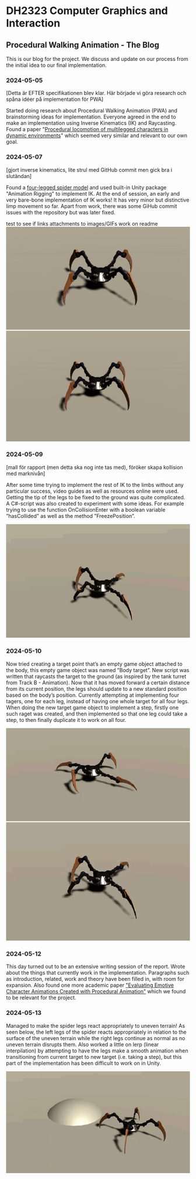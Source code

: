 # DH2323 Computer Graphics and Interaction
## Procedural Walking Animation - The Blog

This is our blog for the project. We discuss and update on our process from the initial idea to our final implementation. 

### 2024-05-05

[Detta är EFTER specifikationen blev klar. Här började vi göra research och spåna idéer på implementation för PWA]

Started doing research about Procedural Walking Animation (PWA) and brainstorming ideas for implementation. Everyone agreed in the end to make an implementation using Inverse Kinematics (IK) and Raycasting. Found a paper "[Procedural locomotion of multilegged characters in dynamic environments](https://onlinelibrary.wiley.com/doi/abs/10.1002/cav.1467?casa_token=L0yaDg2djtEAAAAA%3A_C3_S6ZbTOgz-1ITWVdgoP_Flx-zlLy-h_biQJN62jQtPJJIrwkndg4p33LVwVJ5cRW6bwAaWcOU2Gg)" which seemed very similar and relevant to our own goal.

### 2024-05-07

[gjort inverse kinematics, lite strul med GitHub commit men gick bra i slutändan]

Found a [four-legged spider model](https://assetstore.unity.com/packages/3d/characters/robots/spider-orange-181154#content) and used built-in Unity package "Animation Rigging" to implement IK. At the end of session, an early and very bare-bone implementation of IK works! It has very minor but distinctive limp movement so far. Apart from work, there was some GiHub commit issues with the repository but was later fixed. 

test to see if links attachments to images/GIFs work on readme
![](https://github.com/Radranger/DH2323-Computer-Graphics-Procedural/blob/main/Images%20and%20GIFs/github%20GIF%20test.gif)
![](https://github.com/Radranger/DH2323-Computer-Graphics-Procedural/blob/main/Images%20and%20GIFs/github%20GIF%20test2.gif)

### 2024-05-09

[mall för rapport (men detta ska nog inte tas med), föröker skapa kollision med marknivån]

After some time trying to implement the rest of IK to the limbs without any particular success, video guides as well as resources online were used. Getting the tip of the legs to be fixed to the ground was quite complicated. A C#-script was also created to experiment with some ideas. For example trying to use the function OnCollisionEnter with a boolean variable ”hasCollided” as well as the method ”FreezePosition”. 

![](https://github.com/Radranger/DH2323-Computer-Graphics-Procedural/blob/main/Images%20and%20GIFs/github%20GIF%20test3.gif)

### 2024-05-10

Now tried creating a target point that’s an empty game object attached to the body, this empty game object was named ”Body target”. New script was written that raycasts the target to the ground (as inspired by the tank turret from Track B - Animation). Now that it has moved forward a certain distance from its current position, the legs should update to a new standard position based on the body’s position. Currently attempting at implementing four tagers, one for each leg, instead of having one whole target for all four legs. When doing the new target game object to implement a step, firstly one such raget was created, and then implemented so that one leg could take a step, to then finally duplicate it to work on all four. 

![](https://github.com/Radranger/DH2323-Computer-Graphics-Procedural/blob/main/Images%20and%20GIFs/github%20GIF%20test4.gif)
![](https://github.com/Radranger/DH2323-Computer-Graphics-Procedural/blob/main/Images%20and%20GIFs/github%20GIF%20test5.gif)

### 2024-05-12

This day turned out to be an extensive writing session of the report. Wrote about the things that currently work in the implementation. Paragraphs such as introduction, related, work and theory have been filled in, with room for expansion. Also found one more academic paper ["Evaluating Emotive Character Animations Created with Procedural Animation"](https://link.springer.com/chapter/10.1007/978-3-642-04380-2_33) which we found to be relevant for the project.

### 2024-05-13

Managed to make the spider legs react appropriately to uneven terrain! As seen below, the left legs of the spider reacts appropriately in relation to the surface of the uneven terrain while the right legs continue as normal as no uneven terrain disrupts them. Also worked a little on lerp (linear interpilation) by attempting to have the legs make a smooth animation when transitioning from current target to new target (i.e. taking a step), but this part of the implementation has been difficult to work on in Unity.

![](https://github.com/Radranger/DH2323-Computer-Graphics-Procedural/blob/main/Images%20and%20GIFs/github%20GIF%20test6.gif)
